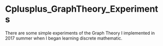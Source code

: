 # Cplusplus_GraphTheory_Experiments

There are some simple experiments of the Graph Theory I implemented in 2017 summer when  I began learning discrete mathematic.


